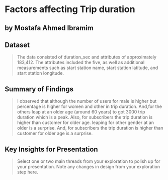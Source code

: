 # Factors affecting Trip duration
## by Mostafa Ahmed Ibramim


## Dataset

> The data consisted of duration_sec and attributes of approximately 183,412. The attributes included the five, as well as additional measurements such as start station name, start station latitude, and start station longitude.


## Summary of Findings

> I observed that although the number of users for male is higher but percentage is higher for women and other in trip duration. And,for the others leap at an older age (around 60 years) to got 3000 trip duration which is a peak. Also, for subscribers the trip duration is higher than customer for older age. leaping for other gender at an older is a surprise. And, for subscribers the trip duration is higher than customer for older age is a surprise.




## Key Insights for Presentation

> Select one or two main threads from your exploration to polish up for your presentation. Note any changes in design from your exploration step here.